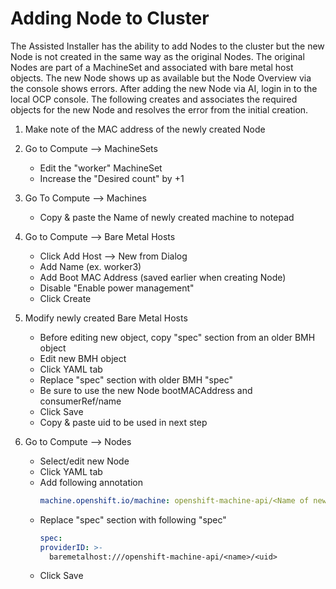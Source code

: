 # Adding Node to Cluster

The Assisted Installer has the ability to add Nodes to the cluster but the new
Node is not created in the same way as the original Nodes. The original Nodes
are part of a MachineSet and associated with bare metal host objects. The new
Node shows up as available but the Node Overview via the console shows errors.
After adding the new Node via AI, login in to the local OCP console. The
following creates and associates the required objects for the new Node and
resolves the error from the initial creation.

1. Make note of the MAC address of the newly created Node

2. Go to Compute --> MachineSets

   - Edit the "worker" MachineSet
   - Increase the "Desired count" by +1

3. Go To Compute --> Machines

   - Copy & paste the Name of newly created machine to notepad

4. Go to Compute --> Bare Metal Hosts

   - Click Add Host --> New from Dialog
   - Add Name (ex. worker3)
   - Add Boot MAC Address (saved earlier when creating Node)
   - Disable "Enable power management"
   - Click Create

5. Modify newly created Bare Metal Hosts
   
   - Before editing new object, copy "spec" section from an older BMH object
   - Edit new BMH object
   - Click YAML tab
   - Replace "spec" section with older BMH "spec"
   - Be sure to use the new Node bootMACAddress and consumerRef/name
   - Click Save
   - Copy & paste uid to be used in next step

6. Go to Compute --> Nodes
   
   - Select/edit new Node
   - Click YAML tab
   - Add following annotation
     ```yaml
     machine.openshift.io/machine: openshift-machine-api/<Name of new machine created in step2>
     ```
   - Replace "spec" section with following "spec"
     ```yaml
     spec:
     providerID: >-
       baremetalhost:///openshift-machine-api/<name>/<uid>
     ```
   - Click Save
